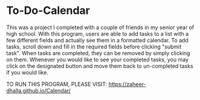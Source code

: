 # To-Do-Calendar
This was a project I completed with a couple of friends in my senior year of high school. With this program, users are able to add tasks to a list with a few different fields and actually see them in a formatted calendar. To add tasks, scroll down and fill in the required fields before clicking "submit task". When tasks are completed, they can be removed by simply clicking on them. Whenever you would like to see your completed tasks, you may click on the designated button and move them back to un-completed tasks if you would like.

TO RUN THIS PROGRAM, PLEASE VISIT: https://zaheer-dhalla.github.io/Calendar/
